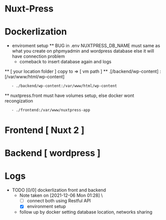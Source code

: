 # Nuxt-Press

# Dockerlization
* enviroment setup
** BUG in .env NUXTPRESS_DB_NAME must same as what you create on phpmyadmin and wordpress database else it will have connection problem
   * comeback to insert database again and logs

** [ your location folder ] copy to => [ vm path ]
** .[/backend/wp-content] : [/var/www/html/wp-content]

   ```bash
      - ./backend/wp-content:/var/www/html/wp-content
   ```

** nuxtpress.front must have volumes setup, else docker wont recongization
   ```bash
      - ./frontend:/var/www/nuxtpress-app
   ```

# Frontend [ Nuxt 2 ]

# Backend [ wordpress ]

# Logs
* TODO [0/0] dockerlization front and backend
  - Note taken on [2021-12-06 Mon 01:28] \\
    - [ ] connect both using Restful API
    - [X] environment setup
  - follow up by docker setting database location, networks sharing
